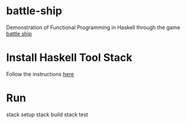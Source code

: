 # battle-ship
Demonstration of Functional Programming in Haskell through the game [battle ship](https://en.wikipedia.org/wiki/Battleship_(game))

# Install Haskell Tool Stack
Follow the instructions [here](https://docs.haskellstack.org/en/stable/README/)

# Run
stack setup
stack build
stack test